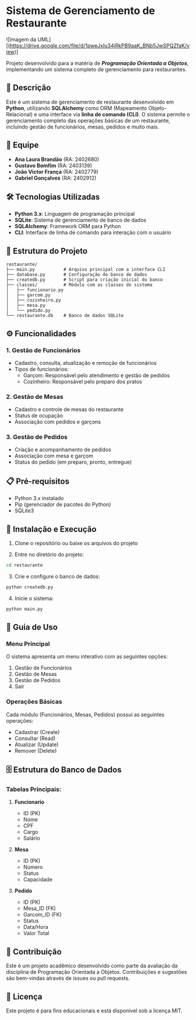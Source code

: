 # Sistema de Gerenciamento de Restaurante

![Imagem da UML][(https://drive.google.com/file/d/1pweJxIu34jRkPB9aaK_BNb5JwSPQZfaK/view)]

Projeto desenvolvido para a matéria de **_Programação Orientada a Objetos_**, implementando um sistema completo de gerenciamento para restaurantes.

## 📝 Descrição

Este é um sistema de gerenciamento de restaurante desenvolvido em **Python**, utilizando **SQLAlchemy** como ORM (Mapeamento Objeto-Relacional) e uma interface via **linha de comando (CLI)**. O sistema permite o gerenciamento completo das operações básicas de um restaurante, incluindo gestão de funcionários, mesas, pedidos e muito mais.

## 👥 Equipe

- **Ana Laura Brandão** (RA: 2402680)
- **Gustavo Bomfim** (RA: 2403139)
- **João Victor França** (RA: 2402779)
- **Gabriel Gonçalves** (RA: 2402912)

## 🛠️ Tecnologias Utilizadas

- **Python 3.x**: Linguagem de programação principal
- **SQLite**: Sistema de gerenciamento de banco de dados
- **SQLAlchemy**: Framework ORM para Python
- **CLI**: Interface de linha de comando para interação com o usuário

## 📁 Estrutura do Projeto

```
restaurante/
├── main.py           # Arquivo principal com a interface CLI
├── database.py       # Configuração do banco de dados
├── createdb.py       # Script para criação inicial do banco
├── classes/          # Módulo com as classes do sistema
│   ├── funcionario.py
│   ├── garcom.py
│   ├── cozinheiro.py
│   ├── mesa.py
│   └── pedido.py
└── restaurante.db    # Banco de dados SQLite
```

## ⚙️ Funcionalidades

### 1. Gestão de Funcionários
- Cadastro, consulta, atualização e remoção de funcionários
- Tipos de funcionários:
  - Garçom: Responsável pelo atendimento e gestão de pedidos
  - Cozinheiro: Responsável pelo preparo dos pratos

### 2. Gestão de Mesas
- Cadastro e controle de mesas do restaurante
- Status de ocupação
- Associação com pedidos e garçons

### 3. Gestão de Pedidos
- Criação e acompanhamento de pedidos
- Associação com mesa e garçom
- Status do pedido (em preparo, pronto, entregue)

## 📋 Pré-requisitos

- Python 3.x instalado
- Pip (gerenciador de pacotes do Python)
- SQLite3

## 🚀 Instalação e Execução

1. Clone o repositório ou baixe os arquivos do projeto

2. Entre no diretório do projeto:
```bash
cd restaurante
```

3. Crie e configure o banco de dados:
```bash
python createdb.py
```

4. Inicie o sistema:
```bash
python main.py
```

## 📖 Guia de Uso

### Menu Principal
O sistema apresenta um menu interativo com as seguintes opções:
1. Gestão de Funcionários
2. Gestão de Mesas
3. Gestão de Pedidos
4. Sair

### Operações Básicas
Cada módulo (Funcionários, Mesas, Pedidos) possui as seguintes operações:
- Cadastrar (Create)
- Consultar (Read)
- Atualizar (Update)
- Remover (Delete)

## 🗄️ Estrutura do Banco de Dados

### Tabelas Principais:
1. **Funcionario**
   - ID (PK)
   - Nome
   - CPF
   - Cargo
   - Salário

2. **Mesa**
   - ID (PK)
   - Número
   - Status
   - Capacidade

3. **Pedido**
   - ID (PK)
   - Mesa_ID (FK)
   - Garcom_ID (FK)
   - Status
   - Data/Hora
   - Valor Total

## 🤝 Contribuição

Este é um projeto acadêmico desenvolvido como parte da avaliação da disciplina de Programação Orientada a Objetos. Contribuições e sugestões são bem-vindas através de issues ou pull requests.

## 📄 Licença

Este projeto é para fins educacionais e está disponível sob a licença MIT.
